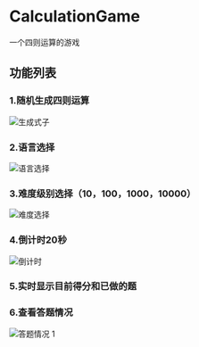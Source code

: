 # CalculationGame
一个四则运算的游戏

## 功能列表
### 1.随机生成四则运算
![生成式子](https://github.com/XiaofengYue/CalculationGame/blob/master/CalculationGGGame/CalculationGGGame/Image/随机生成式子.gif)
### 2.语言选择
![语言选择](https://github.com/XiaofengYue/CalculationGame/blob/master/CalculationGGGame/CalculationGGGame/Image/语言选择.gif)
### 3.难度级别选择（10，100，1000，10000）
![难度选择](https://github.com/XiaofengYue/CalculationGame/blob/master/CalculationGGGame/CalculationGGGame/Image/难度选择.gif)
### 4.倒计时20秒
![倒计时](https://github.com/XiaofengYue/CalculationGame/blob/master/CalculationGGGame/CalculationGGGame/Image/倒计时.gif)
### 5.实时显示目前得分和已做的题
### 6.查看答题情况
![答题情况](https://github.com/XiaofengYue/CalculationGame/blob/master/CalculationGGGame/CalculationGGGame/Image/答题情况.gif)
1
